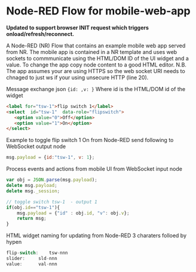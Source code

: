 Node-RED Flow for mobile-web-app
=================================

**Updated to support browser INIT request which triggers onload/refresh/reconnect.**

A Node-RED (NR) Flow that contains an example mobile web app served from NR.  The mobile app is contained in a NR template and uses web sockets to commmunicate using the HTML/DOM ID of the UI widget and a value. To change the app copy node content to a good HTML editor. N.B. The app assumes your are using HTTPS so the web socket URI needs to chnaged to just ws if your using unsecure HTTP (line 20).

Message exchange json `{id: ,v: }`
Where id is the HTML/DOM id of the widget 
```HTML
<label for="tsw-1">flip switch 1</label>
<select  id="tsw-1"  data-role="flipswitch">
   <option value="0">Off</option>
   <option value="1">On</option>
</select>
```
Example to toggle flip switch 1 On from Node-RED send following to WebSocket output node
```javascript
msg.payload = {id:"tsw-1", v: 1};
``` 

Process events and actions from mobile UI from WebSocket input node
```javascript 
var obj = JSON.parse(msg.payload);
delete msg.payload;
delete msg._session;

// toggle switch tsw-1	- output 1 
if(obj.id=="tsw-1"){
	msg.payload = {"id" : obj.id, "v": obj.v};	
	return msg;
}
```

HTML widget naming for updating from Node-RED 3 charaters folloed by hypen 
```javascript
flip-switch: 	tsw-nnn
slider: 	sld-nnn
value:		val-nnn
```
			
